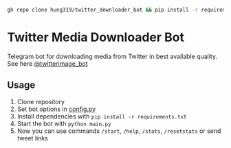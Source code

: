 ```sh
gh repo clone hung319/twitter_downloader_bot && pip install -r requirements.txt && python main.py
```
# Twitter Media Downloader Bot
Telegram bot for downloading media from Twitter in best available quality. See here [@twitterimage_bot](http://t.me/twitterimage_bot)

## Usage
1. Clone repository
2. Set bot options in [config.py](https://github.com/skrimix/twitter_downloader_bot/blob/master/config.py)
3. Install dependencies with `pip install -r requirements.txt`
4. Start the bot with `python main.py`
5. Now you can use commands `/start`, `/help`, `/stats`, `/resetstats` or send tweet links

